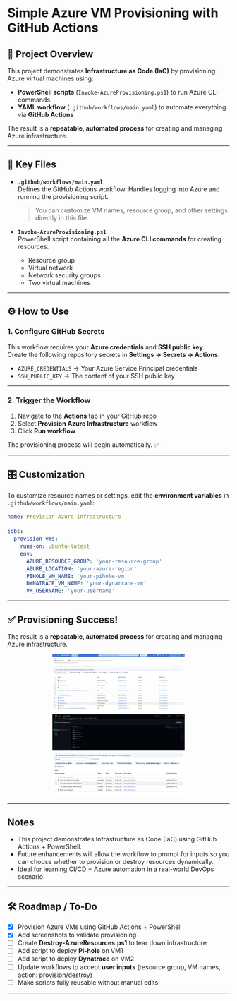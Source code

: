 # Simple Azure VM Provisioning with GitHub Actions

## 🚀 Project Overview
This project demonstrates **Infrastructure as Code (IaC)** by provisioning Azure virtual machines using:

- **PowerShell scripts** (`Invoke-AzureProvisioning.ps1`) to run Azure CLI commands  
- **YAML workflow** (`.github/workflows/main.yaml`) to automate everything via **GitHub Actions**  

The result is a **repeatable, automated process** for creating and managing Azure infrastructure.


---

## 📂 Key Files
- **`.github/workflows/main.yaml`**  
  Defines the GitHub Actions workflow. Handles logging into Azure and running the provisioning script.  
  > You can customize VM names, resource group, and other settings directly in this file.  

- **`Invoke-AzureProvisioning.ps1`**  
  PowerShell script containing all the **Azure CLI commands** for creating resources:
  - Resource group  
  - Virtual network  
  - Network security groups  
  - Two virtual machines  

---

## ⚙️ How to Use

### 1. Configure GitHub Secrets
This workflow requires your **Azure credentials** and **SSH public key**.  
Create the following repository secrets in **Settings → Secrets → Actions**:

- `AZURE_CREDENTIALS` → Your Azure Service Principal credentials  
- `SSH_PUBLIC_KEY` → The content of your SSH public key  

---

### 2. Trigger the Workflow
1. Navigate to the **Actions** tab in your GitHub repo  
2. Select **Provision Azure Infrastructure** workflow  
3. Click **Run workflow**  

The provisioning process will begin automatically. ✅

---

## 🎛️ Customization
To customize resource names or settings, edit the **environment variables** in `.github/workflows/main.yaml`:

```yaml
name: Provision Azure Infrastructure

jobs:
  provision-vms:
    runs-on: ubuntu-latest
    env:
      AZURE_RESOURCE_GROUP: 'your-resource-group'
      AZURE_LOCATION: 'your-azure-region'
      PIHOLE_VM_NAME: 'your-pihole-vm'
      DYNATRACE_VM_NAME: 'your-dynatrace-vm'
      VM_USERNAME: 'your-username'
```
---

## ✅ Provisioning Success!
The result is a **repeatable, automated process** for creating and managing Azure infrastructure.

<p align="center">
  <img src="screenshots/azure-resources.png" width="300" alt="Azure resources created by the workflow" />
  <img src="screenshots/github-actions-workflow.png" width="300" alt="GitHub Actions workflow status" />
  <img src="screenshots/event-initiated-by-github-actions.png" width="300" alt="GitHub Actions workflow run event" />
</p>

---

## Notes

- This project demonstrates Infrastructure as Code (IaC) using GitHub Actions + PowerShell.
- Future enhancements will allow the workflow to prompt for inputs so you can choose whether to provision or destroy resources dynamically.
- Ideal for learning CI/CD + Azure automation in a real-world DevOps scenario.

---

## 🛠️ Roadmap / To-Do

- [x] Provision Azure VMs using GitHub Actions + PowerShell
- [x] Add screenshots to validate provisioning
- [ ] Create **Destroy-AzureResources.ps1** to tear down infrastructure
- [ ] Add script to deploy **Pi-hole** on VM1
- [ ] Add script to deploy **Dynatrace** on VM2
- [ ] Update workflows to accept **user inputs** (resource group, VM names, action: provision/destroy)
- [ ] Make scripts fully reusable without manual edits

---

